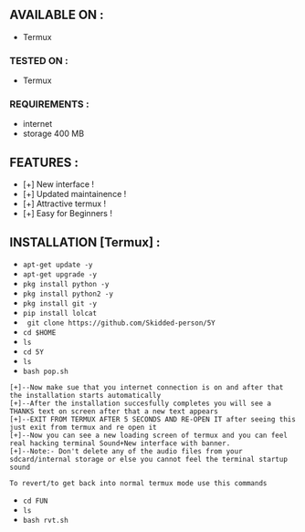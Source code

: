 
## AVAILABLE ON :

* Termux

### TESTED ON :

* Termux

### REQUIREMENTS :
* internet
* storage 400 MB

## FEATURES :
* [+] New interface !
* [+] Updated maintainence !
* [+] Attractive termux !
* [+] Easy for Beginners !

## INSTALLATION [Termux] :

* `apt-get update -y`
* `apt-get upgrade -y`
* `pkg install python -y`
* `pkg install python2 -y`
* `pkg install git -y`
* `pip install lolcat`
* ` git clone https://github.com/Skidded-person/5Y`
* `cd $HOME`
* `ls`
* `cd 5Y`
* `ls`
* `bash pop.sh`
```
[+]--Now make sue that you internet connection is on and after that the installation starts automatically
[+]--After the installation succesfully completes you will see a THANKS text on screen after that a new text appears
[+]--EXIT FROM TERMUX AFTER 5 SECONDS AND RE-OPEN IT after seeing this just exit from termux and re open it
[+]--Now you can see a new loading screen of termux and you can feel real hacking terminal Sound+New interface with banner.
[+]--Note:- Don't delete any of the audio files from your sdcard/internal storage or else you cannot feel the terminal startup sound
```

`To revert/to get back into normal termux mode use this commands`

* `cd FUN`
* `ls`
* `bash rvt.sh`

